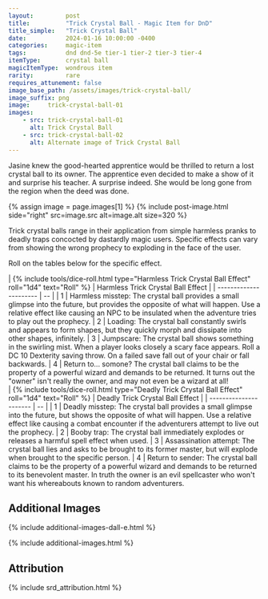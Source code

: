 ```yaml
---
layout:         post
title:          "Trick Crystal Ball - Magic Item for DnD"
title_simple:   "Trick Crystal Ball"
date:           2024-01-16 10:00:00 -0400
categories:     magic-item
tags:           dnd dnd-5e tier-1 tier-2 tier-3 tier-4
itemType:       crystal ball
magicItemType:  wondrous item
rarity:         rare
requires_attunement: false
image_base_path: /assets/images/trick-crystal-ball/
image_suffix: png
image:     trick-crystal-ball-01
images:
    - src: trick-crystal-ball-01
      alt: Trick Crystal Ball
    - src: trick-crystal-ball-02
      alt: Alternate image of Trick Crystal Ball
---
```


<p class="read-aloud">
    Jasine knew the good-hearted apprentice would be thrilled to return a lost crystal ball to its owner. The apprentice even decided to make a show of it and surprise his teacher. A surprise indeed. She would be long gone from the region when the deed was done.
</p>
<!--more-->

{% assign image = page.images[1] %}
{% include post-image.html side="right" src=image.src alt=image.alt size=320 %}

Trick crystal balls range in their application from simple harmless pranks to deadly traps concocted by dastardly magic users. Specific effects can vary from showing the wrong prophecy to exploding in the face of the user.

Roll on the tables below for the specific effect.

<div markdown="block" class="roll-table js-autoroll js-roll-table">
| {% include tools/dice-roll.html type="Harmless Trick Crystal Ball Effect" roll="1d4" text="Roll" %} | Harmless Trick Crystal Ball Effect |
| ---------------------- | -- |
| 1 | Harmless misstep: The crystal ball provides a small glimpse into the future, but provides the opposite of what will happen. Use a relative effect like causing an NPC to be insulated when the adventure tries to play out the prophecy.
| 2 | Loading: The crystal ball constantly swirls and appears to form shapes, but they quickly morph and dissipate into other shapes, infinitely.
| 3 | Jumpscare: The crystal ball shows something in the swirling mist. When a player looks closely a scary face appears. Roll a DC 10 Dexterity saving throw. On a failed save fall out of your chair or fall backwards.
| 4 | Return to... somone? The crystal ball claims to be the property of a powerful wizard and demands to be returned. It turns out the "owner" isn't really the owner, and may not even be a wizard at all!

</div>

<div markdown="block" class="roll-table js-autoroll js-roll-table">
| {% include tools/dice-roll.html type="Deadly Trick Crystal Ball Effect" roll="1d4" text="Roll" %} | Deadly Trick Crystal Ball Effect |
| ---------------------- | -- |
| 1 | Deadly misstep: The crystal ball provides a small glimpse into the future, but shows the opposite of what will happen. Use a relative effect like causing a combat encounter if the adventurers attempt to live out the prophecy.
| 2 | Booby trap: The crystal ball immediately explodes or releases a harmful spell effect when used.
| 3 | Assassination attempt: The crystal ball lies and asks to be brought to its former master, but will explode when brought to the specific person.
| 4 | Return to sender: The crystal ball claims to be the property of a powerful wizard and demands to be returned to its benevolent master. In truth the owner is an evil spellcaster who won't want his whereabouts known to random adventurers.

</div>


## Additional Images

{% include additional-images-dall-e.html %}

{% include additional-images.html %}


## Attribution

{% include srd_attribution.html %}
